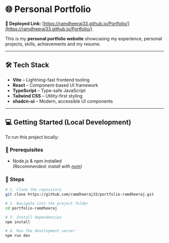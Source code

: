 
# 🌐 Personal Portfolio

**🔗 Deployed Link:** [https://ramdheeraj33.github.io/Portfolio/](https://ramdheeraj33.github.io/Portfolio/)

This is my **personal portfolio website** showcasing my experience, personal projects, skills, achievements and my resume.

---

## 🛠️ Tech Stack

- **Vite** – Lightning-fast frontend tooling  
- **React** – Component-based UI framework  
- **TypeScript** – Type-safe JavaScript  
- **Tailwind CSS** – Utility-first styling  
- **shadcn-ui** – Modern, accessible UI components  

---

## 💻 Getting Started (Local Development)

To run this project locally:

### 🔧 Prerequisites

- Node.js & npm installed  
  *(Recommended: install with [nvm](https://github.com/nvm-sh/nvm#installing-and-updating))*

### 🏃 Steps

```bash
# 1. Clone the repository
git clone https://github.com/ramdheeraj33/portfolio-ramdheeraj.git

# 2. Navigate into the project folder
cd portfolio-ramdheeraj

# 3. Install dependencies
npm install

# 4. Run the development server
npm run dev
